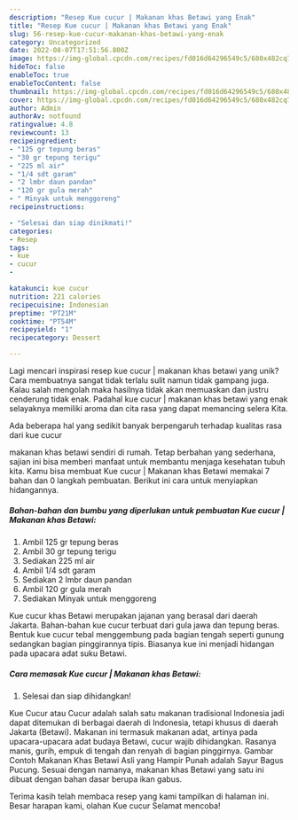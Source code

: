 ```yaml
---
description: "Resep Kue cucur | Makanan khas Betawi yang Enak"
title: "Resep Kue cucur | Makanan khas Betawi yang Enak"
slug: 56-resep-kue-cucur-makanan-khas-betawi-yang-enak
category: Uncategorized
date: 2022-08-07T17:51:56.800Z
image: https://img-global.cpcdn.com/recipes/fd016d64296549c5/680x482cq70/kue-cucur-makanan-khas-betawi-foto-resep-utama.jpg
hideToc: false
enableToc: true
enableTocContent: false
thumbnail: https://img-global.cpcdn.com/recipes/fd016d64296549c5/680x482cq70/kue-cucur-makanan-khas-betawi-foto-resep-utama.jpg
cover: https://img-global.cpcdn.com/recipes/fd016d64296549c5/680x482cq70/kue-cucur-makanan-khas-betawi-foto-resep-utama.jpg
author: Admin
authorAv: notfound
ratingvalue: 4.8
reviewcount: 13
recipeingredient:
- "125 gr tepung beras"
- "30 gr tepung terigu"
- "225 ml air"
- "1/4 sdt garam"
- "2 lmbr daun pandan"
- "120 gr gula merah"
- " Minyak untuk menggoreng"
recipeinstructions:

- "Selesai dan siap dinikmati!"
categories:
- Resep
tags:
- kue
- cucur
- 

katakunci: kue cucur  
nutrition: 221 calories
recipecuisine: Indonesian
preptime: "PT21M"
cooktime: "PT54M"
recipeyield: "1"
recipecategory: Dessert

---
```





Lagi mencari inspirasi resep kue cucur | makanan khas betawi yang unik? Cara membuatnya sangat tidak terlalu sulit namun tidak gampang juga. Kalau salah mengolah maka hasilnya tidak akan memuaskan dan justru cenderung tidak enak. Padahal kue cucur | makanan khas betawi yang enak selayaknya memiliki aroma dan cita rasa yang dapat memancing selera Kita.





Ada beberapa hal yang sedikit banyak berpengaruh terhadap kualitas rasa dari kue cucur 





 makanan khas betawi sendiri di rumah. Tetap berbahan yang sederhana, sajian ini bisa memberi manfaat untuk membantu menjaga kesehatan tubuh kita. Kamu bisa membuat Kue cucur | Makanan khas Betawi memakai 7 bahan dan 0 langkah pembuatan. Berikut ini cara untuk menyiapkan hidangannya.

<!--inarticleads1-->

##### Bahan-bahan dan bumbu yang diperlukan untuk pembuatan Kue cucur | Makanan khas Betawi:

1. Ambil 125 gr tepung beras
1. Ambil 30 gr tepung terigu
1. Sediakan 225 ml air
1. Ambil 1/4 sdt garam
1. Sediakan 2 lmbr daun pandan
1. Ambil 120 gr gula merah
1. Sediakan  Minyak untuk menggoreng


Kue cucur khas Betawi merupakan jajanan yang berasal dari daerah Jakarta. Bahan-bahan kue cucur terbuat dari gula jawa dan tepung beras. Bentuk kue cucur tebal menggembung pada bagian tengah seperti gunung sedangkan bagian pinggirannya tipis. Biasanya kue ini menjadi hidangan pada upacara adat suku Betawi. 

<!--inarticleads2-->

##### Cara memasak Kue cucur | Makanan khas Betawi:


1. Selesai dan siap dihidangkan!

Kue Cucur atau Cucur adalah salah satu makanan tradisional Indonesia jadi dapat ditemukan di berbagai daerah di Indonesia, tetapi khusus di daerah Jakarta (Betawi). Makanan ini termasuk makanan adat, artinya pada upacara-upacara adat budaya Betawi, cucur wajib dihidangkan. Rasanya manis, gurih, empuk di tengah dan renyah di bagian pinggirnya. Gambar Contoh Makanan Khas Betawi Asli yang Hampir Punah adalah Sayur Bagus Pucung. Sesuai dengan namanya, makanan khas Betawi yang satu ini dibuat dengan bahan dasar berupa ikan gabus. 

Terima kasih telah membaca resep yang kami tampilkan di halaman ini. Besar harapan kami, olahan Kue cucur  Selamat mencoba!
